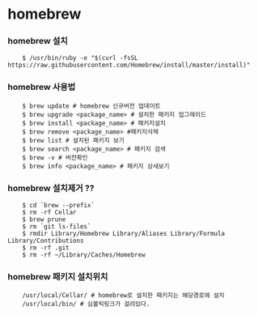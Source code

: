 # homebrew


### homebrew 설치
```shell
	$ /usr/bin/ruby -e "$(curl -fsSL https://raw.githubusercontent.com/Homebrew/install/master/install)"
```

### homebrew 사용법
```shell
	$ brew update # homebrew 신규버전 업데이트
	$ brew upgrade <package_name> # 설치한 패키지 업그레이드
	$ brew install <package_name> # 패키지설치
	$ brew remove <package_name> #패키지삭제
	$ brew list # 설치된 패키지 보기
	$ brew search <package_name> # 패키지 검색
	$ brew -v # 버전확인
	$ brew info <package_name> # 패키지 상세보기
```

### homebrew 설치제거 ??
```shell
	$ cd `brew --prefix`
	$ rm -rf Cellar
	$ brew prune
	$ rm `git ls-files`
	$ rmdir Library/Homebrew Library/Aliases Library/Formula Library/Contributions
	$ rm -rf .git
	$ rm -rf ~/Library/Caches/Homebrew
```

### homebrew 패키지 설치위치
```shell
	/usr/local/Cellar/ # homebrew로 설치한 패키지는 해당경로에 설치
	/usr/local/bin/ # 심볼릭링크가 걸려있다.
```